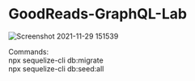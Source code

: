 # GoodReads-GraphQL-Lab

![Screenshot 2021-11-29 151539](https://user-images.githubusercontent.com/38056943/143874629-34bbc074-ab66-4bd8-9ebd-61588e655896.png)

Commands:  
npx sequelize-cli db:migrate  
npx sequelize-cli db:seed:all
